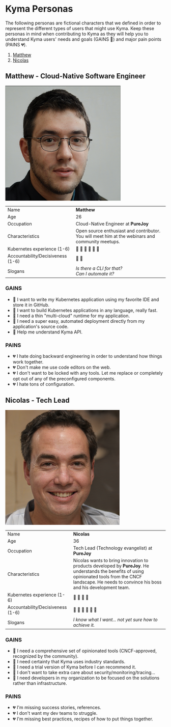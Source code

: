 # Kyma Personas

The following personas are fictional characters that we defined in order to represent the different types of users that might use Kyma. Keep these personas in mind when contributing to Kyma as they will help you to understand Kyma users' needs and goals (GAINS :green_heart:) and major pain points (PAINS :broken_heart:).

1. [Matthew](#matthew---cloud-native-software-engineer)
2. [Nicolas](#nicolas---tech-lead)

## Matthew - Cloud-Native Software Engineer

![Matthew](assets/matthew.png)

|                             |                                                                                                 |
| --------------------------- | ----------------------------------------------------------------------------------------------- |
| Name                        | **Matthew**                                                                                     |
| Age                         | 26                                                                                              |
| Occupation                   | Cloud-Native Engineer at **PureJoy**                                                            |
| Characteristics              | Open source enthusiast and contributor. You will meet him at the webinars and community meetups. |
| Kubernetes experience (1-6)  | :book: :book: :book: :book: :book: :book:                                                       |
| Accountability/Decisiveness (1-6) | 💪  💪                                                                                  |
| Slogans                     | _Is there a CLI for that?_ <br> _Can I automate it?_                                                |

### GAINS

- :green_heart: I want to write my Kubernetes application using my favorite IDE and store it in GitHub.
- :green_heart: I want to build Kubernetes applications in any language, really fast.
- :green_heart: I need a thin "multi-cloud" runtime for my application.
- :green_heart: I need a super easy, automated deployment directly from my application's source code.
- :green_heart: Help me understand Kyma API.

### PAINS

- :broken_heart: I hate doing backward engineering in order to understand how things work together.
- :broken_heart: Don't make me use code editors on the web.
- :broken_heart: I don't want to be locked with any tools. Let me replace or completely opt out of any of the preconfigured components.
- :broken_heart: I hate tons of configuration.

## Nicolas - Tech Lead

![Nicolas](assets/nicolas.png)

|                             |                                                                                                                                                                                                         |
| --------------------------- | ------------------------------------------------------------------------------------------------------------------------------------------------------------------------------------------------------- |
| Name                        | **Nicolas**                                                                                                                                                                                             |
| Age                         | 36                                                                                                                                                                                                      |
| Occupation                   | Tech Lead (Technology evangelist) at **PureJoy**                                                                                                                                                        |
| Characteristics              | Nicolas wants to bring innovation to products developed by **PureJoy**. He understands the benefits of using opinionated tools from the CNCF landscape. He needs to convince his boss and his development team. |
| Kubernetes experience (1-6)             | :book: :book: :book: :book:                                                                                                                                                                             |
| Accountability/Decisiveness (1-6) | 💪 💪 💪 💪 💪 💪                                                                                                                                                    |
| Slogans                     | _I know what I want... not yet sure how to achieve it._                                                                                                                                                   |

### GAINS

- :green_heart: I need a comprehensive set of opinionated tools (CNCF-approved, recognized by the community).
- :green_heart: I need certainty that Kyma uses industry standards.
- :green_heart: I need a trial version of Kyma before I can recommend it.
- :green_heart: I don't want to take extra care about security/monitoring/tracing...
- :green_heart: I need developers in my organization to be focused on the solutions rather than infrastructure.

### PAINS

- :broken_heart: I'm missing success stories, references.
- :broken_heart: I don't want my dev teams to struggle.
- :broken_heart: I'm missing best practices, recipes of how to put things together.
